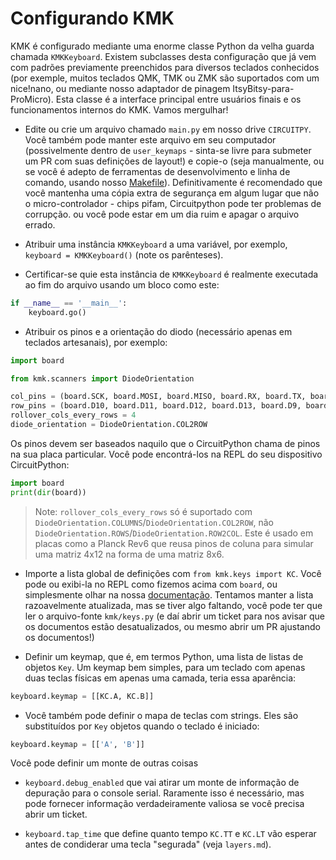 # Configurando KMK

KMK é configurado mediante uma enorme classe Python da velha guarda chamada
`KMKKeyboard`. Existem subclasses desta configuração que já vem com padrões
previamente preenchidos para diversos teclados conhecidos (por exemple, muitos
teclados QMK, TMK ou ZMK são suportados com um nice!nano, ou mediante nosso
adaptador de pinagem ItsyBitsy-para-ProMicro). Esta classe é a interface
principal entre usuários finais e os funcionamentos internos do KMK. Vamos
mergulhar!

- Edite ou crie um arquivo chamado `main.py` em nosso drive `CIRCUITPY`. Você
  também pode manter este arquivo em seu computador (possivelmente dentro de
  `user_keymaps` - sinta-se livre para submeter um PR com suas definições de
  layout!) e copie-o (seja manualmente, ou se você é adepto de ferramentas de
  desenvolvimento e linha de comando, usando nosso
  [Makefile](https://github.com/KMKfw/kmk_firmware/blob/master/docs/flashing.md)).
  Definitivamente é recomendado que você mantenha uma cópia extra de segurança
  em algum lugar que não o micro-controlador - chips pifam, Circuitpython pode
  ter problemas de corrupção. ou você pode estar em um dia ruim e apagar o
  arquivo errado.

- Atribuir uma instância `KMKKeyboard` a uma variável, por exemplo,
  `keyboard = KMKKeyboard()` (note os parênteses).

- Certificar-se quie esta instância de `KMKKeyboard` é realmente executada ao
  fim do arquivo usando um bloco como este:

```python
if __name__ == '__main__':
    keyboard.go()
```

- Atribuir os pinos e a orientação do diodo (necessário apenas em teclados
  artesanais), por exemplo:

```python
import board

from kmk.scanners import DiodeOrientation

col_pins = (board.SCK, board.MOSI, board.MISO, board.RX, board.TX, board.D4)
row_pins = (board.D10, board.D11, board.D12, board.D13, board.D9, board.D6, board.D5, board.SCL)
rollover_cols_every_rows = 4
diode_orientation = DiodeOrientation.COL2ROW
```

Os pinos devem ser baseados naquilo que o CircuitPython chama de pinos na sua
placa particular. Você pode encontrá-los na REPL do seu dispositivo
CircuitPython:

```python
import board
print(dir(board))
```

> Note: `rollover_cols_every_rows` só é suportado com
> `DiodeOrientation.COLUMNS`/`DiodeOrientation.COL2ROW`, não `DiodeOrientation.ROWS`/`DiodeOrientation.ROW2COL`. Este é usado em
> placas como a Planck Rev6 que reusa pinos de coluna para simular uma matriz
> 4x12 na forma de uma matriz 8x6.

- Importe a lista global de definições com `from kmk.keys import KC`. Você pode
  ou exibi-la no REPL como fizemos acima com `board`, ou simplesmente olhar na
  nossa
  [documentação](https://github.com/KMKfw/kmk_firmware/blob/master/docs/keycodes.md).
  Tentamos manter a lista razoavelmente atualizada, mas se tiver algo faltando,
  você pode ter que ler o arquivo-fonte `kmk/keys.py` (e daí abrir um ticket
  para nos avisar que os documentos estão desatualizados, ou mesmo abrir um PR
  ajustando os documentos!)

- Definir um keymap, que é, em termos Python, uma lista de listas de objetos
  `Key`. Um keymap bem simples, para um teclado com apenas duas teclas físicas
  em apenas uma camada, teria essa aparência:

```python
keyboard.keymap = [[KC.A, KC.B]]
```

- Você também pode definir o mapa de teclas com strings. Eles são substituídos por
  `Key` objetos quando o teclado é iniciado:

```python
keyboard.keymap = [['A', 'B']]
```

Você pode definir um monte de outras coisas

- `keyboard.debug_enabled` que vai atirar um monte de informação de depuração
  para o console serial. Raramente isso é necessário, mas pode fornecer
  informação verdadeiramente valiosa se você precisa abrir um ticket.

- `keyboard.tap_time` que define quanto tempo `KC.TT` e `KC.LT` vão esperar
  antes de condiderar uma tecla "segurada" (veja `layers.md`).
